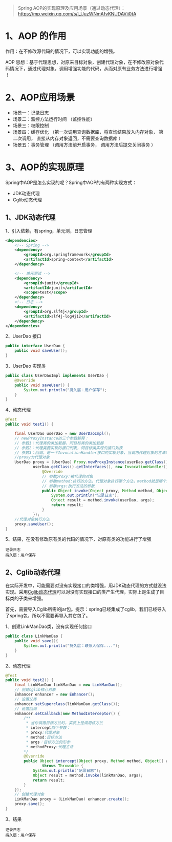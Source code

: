 > Spring AOP的实现原理及应用场景（通过动态代理）：https://mp.weixin.qq.com/s/l_UuzWNmAfvKNUDAVii0tA

# 1、AOP 的作用

作用：在不修改源代码的情况下，可以实现功能的增强。

AOP 思想：基于代理思想，对原来目标对象，创建代理对象，在不修改原对象代码情况下，通过代理对象，调用增强功能的代码，从而对原有业务方法进行增强 ！

# 2、AOP应用场景

- 场景一：记录日志
- 场景二：监控方法运行时间 （监控性能）
- 场景三：权限控制
- 场景四：缓存优化 （第一次调用查询数据库，将查询结果放入内存对象， 第二次调用， 直接从内存对象返回，不需要查询数据库 ）
- 场景五：事务管理 （调用方法前开启事务， 调用方法后提交关闭事务 ）



# 3、AOP的实现原理

Spring中AOP是怎么实现的呢？Spring中AOP的有两种实现方式：

- JDK动态代理
- Cglib动态代理



## 1、JDK动态代理

1、引入依赖，有spring，单元测，日志管理

```xml
<dependencies>
    <!-- Spring -->
    <dependency>
        <groupId>org.springframework</groupId>
        <artifactId>spring-context</artifactId>
    </dependency>

    <!-- 单元测试 -->
    <dependency>
        <groupId>junit</groupId>
        <artifactId>junit</artifactId>
        <scope>test</scope>
    </dependency>
    <!-- 日志 -->
    <dependency>
        <groupId>org.slf4j</groupId>
        <artifactId>slf4j-log4j12</artifactId>
    </dependency>
</dependencies>
```

2、UserDao 接口

```java
public interface UserDao {
    public void saveUser();
}
```

3、UserDao 实现类

```java
public class UserDaoImpl implements UserDao {
    @Override
    public void saveUser() {
        System.out.println("持久层：用户保存");
    }
}
```

4、动态代理

```java
@Test
public void test1() {

    final UserDao userDao = new UserDaoImpl();
    // newProxyInstance的三个参数解释：
    // 参数1：代理类的类加载器，同目标类的类加载器
    // 参数2：代理类要实现的接口列表，同目标类实现的接口列表
    // 参数3：回调，是一个InvocationHandler接口的实现对象，当调用代理对象的方法时，执行的是回调中的invoke方法
    //proxy为代理对象
    UserDao proxy = (UserDao) Proxy.newProxyInstance(userDao.getClass().getClassLoader(),
            userDao.getClass().getInterfaces(), new InvocationHandler() {
                @Override
                // 参数proxy:被代理的对象
                // 参数method:执行的方法，代理对象执行哪个方法，method就是哪个方法
                // 参数args:执行方法的参数
                public Object invoke(Object proxy, Method method, Object[] args) throws Throwable {
                    System.out.println("记录日志");
                    Object result = method.invoke(userDao, args);
                    return result;
                }
            });
    //代理对象执行方法
    proxy.saveUser();
}
```

5、结果，在没有修改原有类的代码的情况下，对原有类的功能进行了增强

```
记录日志
持久层：用户保存
```



## 2、Cglib动态代理

在实际开发中，可能需要对没有实现接口的类增强，用JDK动态代理的方式就没法实现。采用[Cglib动态代理](http://mp.weixin.qq.com/s?__biz=MzI4Njc5NjM1NQ==&mid=2247492039&idx=1&sn=215e51a412ec94d51f24b70fb8d0f9cf&chksm=ebd5deebdca257fd96db36f28880d526f89f7130adbef7df5e7baf54194540c72544515668a9&scene=21#wechat_redirect)可以对没有实现接口的类产生代理，实际上是生成了目标类的子类来增强。

首先，需要导入Cglib所需的jar包。提示：spring已经集成了cglib，我们已经导入了spring包，所以不需要再导入其它包了。

1、创建LinkManDao类，没有实现任何接口

```java
public class LinkManDao {
    public void save(){
        System.out.println("持久层：联系人保存....");
    }
}
```

2、动态代理

```java
@Test
public void test2() {
    final LinkManDao linkManDao = new LinkManDao();
    // 创建cglib核心对象
    Enhancer enhancer = new Enhancer();
    // 设置父类
    enhancer.setSuperclass(linkManDao.getClass());
    // 设置回调
    enhancer.setCallback(new MethodInterceptor() {
        /**
         * 当你调用目标方法时，实质上是调用该方法
         * intercept四个参数：
         * proxy:代理对象
         * method:目标方法
         * args：目标方法的形参
         * methodProxy:代理方法
        */
        @Override
        public Object intercept(Object proxy, Method method, Object[] args, MethodProxy methodProxy)
                throws Throwable {
            System.out.println("记录日志");
            Object result = method.invoke(linkManDao, args);
            return result;
        }
    });
    // 创建代理对象
    LinkManDao proxy = (LinkManDao) enhancer.create();
    proxy.save();
}
```

3、结果

```
记录日志
持久层：用户保存
```

